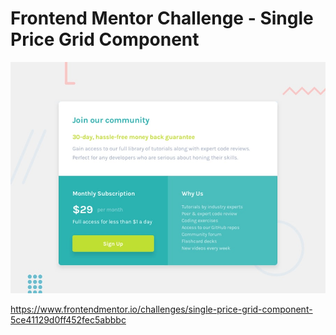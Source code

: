 # Frontend Mentor Challenge - Single Price Grid Component

![Design preview for the Single Price Grid Component coding challenge](./design/desktop-preview.jpg)

<https://www.frontendmentor.io/challenges/single-price-grid-component-5ce41129d0ff452fec5abbbc>
